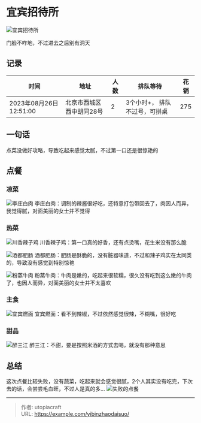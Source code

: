 # 宜宾招待所


<!--more-->
![宜宾招待所](宜宾招待所.jpg)

门脸不咋地，不过进去之后别有洞天

## 记录

| 时间                   | 地址                     | 人数 | 排队等待                      | 花销 |
| ---------------------- | ------------------------ | ---- | ----------------------------- | ---- |
| 2023年08月26日12:51:00 | 北京市西城区西中胡同28号 | 2    | 3个小时+， 排队不过号，可拼桌 | 275  |

## 一句话
点菜没做好攻略，导致吃起来感觉太腻，不过第一口还是很惊艳的  

## 点餐
### 凉菜
![李庄白肉](李庄白肉.png)
李庄白肉：调制的辣酱很好吃，还特意打包带回去了，肉因人而异，我觉得腻，对面美丽的女士并不觉得

### 热菜

![川香辣子鸡](川香辣子鸡.jpg)
川香辣子鸡：第一口真的好香，还有点烫嘴，花生米没有那么脆

![酒都肥肠](酒都肥肠.jpg)
酒都肥肠：肥肠是酥脆的，没有脏器味道，不过和辣子鸡实在太同类的，导致没有感觉到特别惊艳

![粉蒸牛肉](粉蒸牛肉.jpg)
粉蒸牛肉：牛肉是嫩的，吃起来很软糯，很久没有吃到这么嫩的牛肉了，也因人而异，对面美丽的女士并不太喜欢

### 主食
![宜宾燃面](宜宾燃面.jpg)
宜宾燃面：看不到辣椒，不过依然感觉很辣，不糊嘴，很好吃  

### 甜品
![醉三江](醉三江.jpg)
醉三江：不甜，要是按照米酒的方式去喝，就没有那种意思


## 总结
这次点餐比较失败，没有蔬菜，吃起来就会感觉很腻，2个人其实没有吃完，下次去的话，会尝尝毛血旺，不过人是真的多...
![失败的点餐](失败的点餐.jpg)



---

> 作者: utopiacraft  
> URL: https://example.com/yibinzhaodaisuo/  

